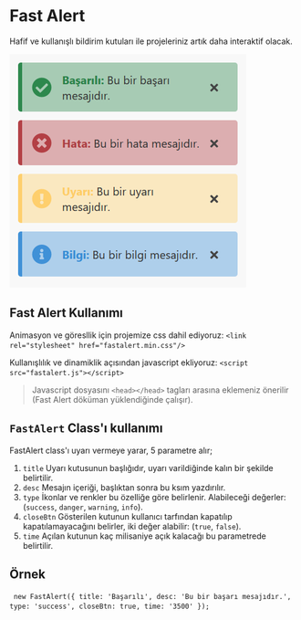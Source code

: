 # Fast Alert
Hafif ve kullanışlı bildirim kutuları ile projeleriniz artık daha interaktif olacak.

![Fast Alert Ekran Görüntüsü](ease-alert.png)

## Fast Alert Kullanımı
Animasyon ve göresllik için projemize css dahil ediyoruz: `<link rel="stylesheet" href="fastalert.min.css"/>`

Kullanışlılık ve dinamiklik açısından javascript ekliyoruz: `<script src="fastalert.js"></script>`

>Javascript dosyasını `<head></head>` tagları arasına eklemeniz önerilir (Fast Alert döküman yüklendiğinde çalışır).

## `FastAlert` Class'ı kullanımı

FastAlert class'ı uyarı vermeye yarar, 5 parametre alır;

1. `title` Uyarı kutusunun başlığıdır, uyarı varildiğinde kalın bir şekilde belirtilir.
2. `desc` Mesajın içeriği, başlıktan sonra bu ksım yazdırılır.
3. `type` İkonlar ve renkler bu özelliğe göre belirlenir. Alabileceği değerler: (`success`, `danger`, `warning`, `info`).
4. `closeBtn` Gösterilen kutunun kullanıcı tarfından kapatılıp kapatılamayacağını belirler, iki değer alabilir: (`true`, `false`).
5. `time` Açılan kutunun kaç milisaniye açık kalacağı bu parametrede belirtilir.

## Örnek
`
new FastAlert({
	title: 'Başarılı',
	desc: 'Bu bir başarı mesajıdır.',
	type: 'success',
	closeBtn: true,
	time: '3500'
});`
